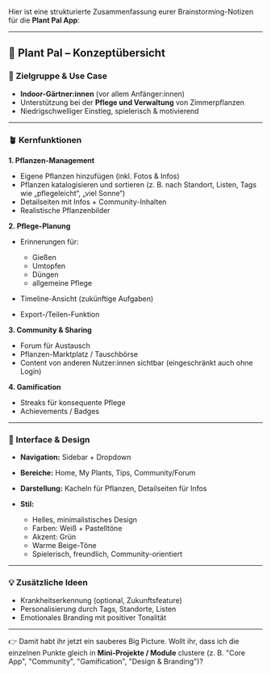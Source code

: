 Hier ist eine strukturierte Zusammenfassung eurer Brainstorming-Notizen für die **Plant Pal App**:

---

## 🌱 Plant Pal – Konzeptübersicht

### 🎯 Zielgruppe & Use Case

* **Indoor-Gärtner\:innen** (vor allem Anfänger\:innen)
* Unterstützung bei der **Pflege und Verwaltung** von Zimmerpflanzen
* Niedrigschwelliger Einstieg, spielerisch & motivierend

---

### 🪴 Kernfunktionen

**1. Pflanzen-Management**

* Eigene Pflanzen hinzufügen (inkl. Fotos & Infos)
* Pflanzen katalogisieren und sortieren (z. B. nach Standort, Listen, Tags wie „pflegeleicht“, „viel Sonne“)
* Detailseiten mit Infos + Community-Inhalten
* Realistische Pflanzenbilder

**2. Pflege-Planung**

* Erinnerungen für:

  * Gießen
  * Umtopfen
  * Düngen
  * allgemeine Pflege
* Timeline-Ansicht (zukünftige Aufgaben)
* Export-/Teilen-Funktion

**3. Community & Sharing**

* Forum für Austausch
* Pflanzen-Marktplatz / Tauschbörse
* Content von anderen Nutzer\:innen sichtbar (eingeschränkt auch ohne Login)

**4. Gamification**

* Streaks für konsequente Pflege
* Achievements / Badges

---

### 🎨 Interface & Design

* **Navigation:** Sidebar + Dropdown
* **Bereiche:** Home, My Plants, Tips, Community/Forum
* **Darstellung:** Kacheln für Pflanzen, Detailseiten für Infos
* **Stil:**

  * Helles, minimalistisches Design
  * Farben: Weiß + Pastelltöne
  * Akzent: Grün
  * Warme Beige-Töne
  * Spielerisch, freundlich, Community-orientiert

---

### 💡 Zusätzliche Ideen

* Krankheitserkennung (optional, Zukunftsfeature)
* Personalisierung durch Tags, Standorte, Listen
* Emotionales Branding mit positiver Tonalität

---

👉 Damit habt ihr jetzt ein sauberes Big Picture.
Wollt ihr, dass ich die einzelnen Punkte gleich in **Mini-Projekte / Module** clustere (z. B. "Core App", "Community", "Gamification", "Design & Branding")?
